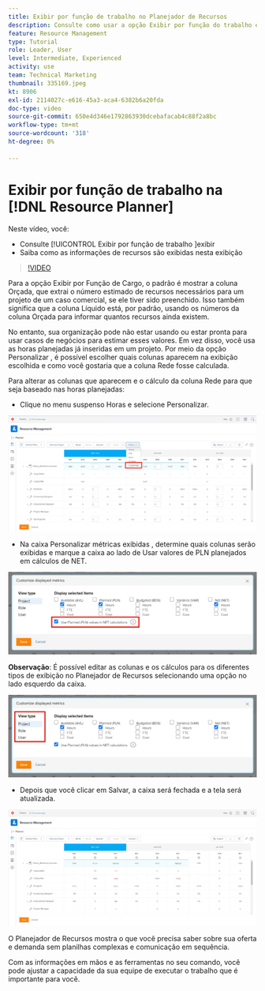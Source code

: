 ```yaml
---
title: Exibir por função de trabalho no Planejador de Recursos
description: Consulte como usar a opção Exibir por função do trabalho e como as informações do recurso são exibidas nessa visualização.
feature: Resource Management
type: Tutorial
role: Leader, User
level: Intermediate, Experienced
activity: use
team: Technical Marketing
thumbnail: 335169.jpeg
kt: 8906
exl-id: 2114027c-e616-45a3-aca4-6382b6a20fda
doc-type: video
source-git-commit: 650e4d346e1792863930dcebafacab4c88f2a8bc
workflow-type: tm+mt
source-wordcount: '318'
ht-degree: 0%

---
```


# Exibir por função de trabalho na [!DNL Resource Planner]

Neste vídeo, você:

* Consulte [!UICONTROL Exibir por função de trabalho ]exibir
* Saiba como as informações de recursos são exibidas nesta exibição


>[!VIDEO](https://video.tv.adobe.com/v/335169/?quality=12&learn=on)

Para a opção Exibir por Função de Cargo, o padrão é mostrar a coluna Orçada, que extrai o número estimado de recursos necessários para um projeto de um caso comercial, se ele tiver sido preenchido. Isso também significa que a coluna Líquido está, por padrão, usando os números da coluna Orçada para informar quantos recursos ainda existem.

No entanto, sua organização pode não estar usando ou estar pronta para usar casos de negócios para estimar esses valores. Em vez disso, você usa as horas planejadas já inseridas em um projeto. Por meio da opção Personalizar , é possível escolher quais colunas aparecem na exibição escolhida e como você gostaria que a coluna Rede fosse calculada.

Para alterar as colunas que aparecem e o cálculo da coluna Rede para que seja baseado nas horas planejadas:

* Clique no menu suspenso Horas e selecione Personalizar.

![Opção Personalizar no menu suspenso](assets/NetHours01.png)

* Na caixa Personalizar métricas exibidas , determine quais colunas serão exibidas e marque a caixa ao lado de Usar valores de PLN planejados em cálculos de NET.

![Usar valores planejados na opção Cálculo de LÍQUIDOS](assets/NetHours02.png)

**Observação**: É possível editar as colunas e os cálculos para os diferentes tipos de exibição no Planejador de Recursos selecionando uma opção no lado esquerdo da caixa.

![Opções de tipo de exibição](assets/NetHours03.jpg)

* Depois que você clicar em Salvar, a caixa será fechada e a tela será atualizada.

![Ferramenta de planejador de recursos](assets/NetHours04.jpg)

O Planejador de Recursos mostra o que você precisa saber sobre sua oferta e demanda sem planilhas complexas e comunicação em sequência.

Com as informações em mãos e as ferramentas no seu comando, você pode ajustar a capacidade da sua equipe de executar o trabalho que é importante para você.
